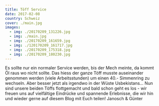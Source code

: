 ```yaml
---
title: Töff Service
date: 2017-02-08
country: Schweiz
cover: ./main.jpg
images:
  - img: ./20170209_131226.jpg
  - img: ./main.jpg
  - img: ./20170209_161659.jpg
  - img: ./120170209_161717.jpg
  - img: ./20170209_175318.jpg
  - img: ./20170209_180230.jpg
---
```

Es sollte nur ein normaler Service werden, bis der Mech meinte, da kommt Öl raus wo nicht sollte. Das hiess der ganze Töff musste auseinander genommen werden (viele Arbeitsstunden) um einen 40.- Simmenring zu wechseln. Aber besser jetzt als irgendwo in der Wüste Usbekistans...  Nun sind unsere beiden Töffs flottgemacht und bald schon geht es los - wir freuen uns auf vielfältige Eindrücke und spannende Erlebnisse, die wir hin und wieder gerne auf diesem Blog mit Euch teilen!
Janosch & Günter
